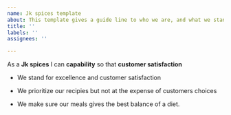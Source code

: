 ```yaml
---
name: Jk spices template
about: This template gives a guide line to who we are, and what we stand for.
title: ''
labels: ''
assignees: ''

---
```


As a **Jk spices** I can **capability** so that **customer satisfaction**

- We stand for excellence and customer satisfaction

- We prioritize our recipies but not at the expense of customers choices

- We make sure our meals gives the best balance of a diet.
